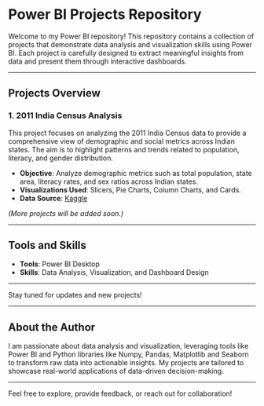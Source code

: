 # Power BI Projects Repository

Welcome to my Power BI repository! This repository contains a collection of projects that demonstrate data analysis and visualization skills using Power BI. Each project is carefully designed to extract meaningful insights from data and present them through interactive dashboards.

---

## Projects Overview

### 1. **2011 India Census Analysis**
This project focuses on analyzing the 2011 India Census data to provide a comprehensive view of demographic and social metrics across Indian states. The aim is to highlight patterns and trends related to population, literacy, and gender distribution.

- **Objective**: Analyze demographic metrics such as total population, state area, literacy rates, and sex ratios across Indian states.
- **Visualizations Used**: Slicers, Pie Charts, Column Charts, and Cards.
- **Data Source**: [Kaggle](https://www.kaggle.com/)

*(More projects will be added soon.)*

---

## Tools and Skills
- **Tools**: Power BI Desktop
- **Skills**: Data Analysis, Visualization, and Dashboard Design

---

Stay tuned for updates and new projects!

---

## About the Author
I am passionate about data analysis and visualization, leveraging tools like Power BI and Python libraries like Numpy, Pandas, Matplotlib and Seaborn to transform raw data into actionable insights. My projects are tailored to showcase real-world applications of data-driven decision-making.

---

Feel free to explore, provide feedback, or reach out for collaboration!
